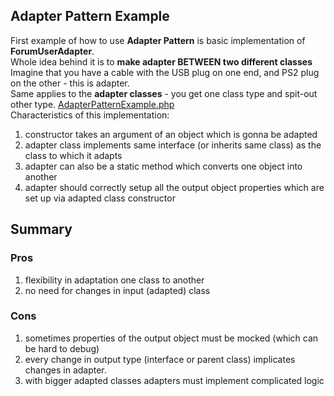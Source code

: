 ## Adapter Pattern Example
First example of how to use **Adapter Pattern** is basic implementation of **ForumUserAdapter**. <br />
Whole idea behind it is to **make adapter BETWEEN two different classes** <br />
Imagine that you have a cable with the USB plug on one end, and PS2 plug on the other - this is adapter.<br />
Same applies to the **adapter classes** - you get one class type and spit-out other type.
[AdapterPatternExample.php](AdapterPatternExample.php)<br />
Characteristics of this implementation:
 1. constructor takes an argument of an object which is gonna be adapted
 2. adapter class implements same interface (or inherits same class) as the class to which it adapts
 3. adapter can also be a static method which converts one object into another
 4. adapter should correctly setup all the output object properties which are set up via adapted class constructor

## Summary
### Pros
 1. flexibility in adaptation one class to another
 2. no need for changes in input (adapted) class

### Cons
 1. sometimes properties of the output object must be mocked (which can be hard to debug)
 2. every change in output type (interface or parent class) implicates changes in adapter.
 3. with bigger adapted classes adapters must implement complicated logic
